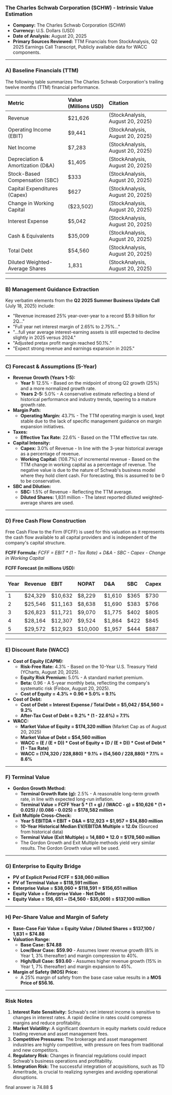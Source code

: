 ### **The Charles Schwab Corporation (SCHW) - Intrinsic Value Estimation**

*   **Company:** The Charles Schwab Corporation (SCHW)
*   **Currency:** U.S. Dollars (USD)
*   **Date of Analysis:** August 20, 2025
*   **Primary Sources Reviewed:** TTM Financials from StockAnalysis, Q2 2025 Earnings Call Transcript, Publicly available data for WACC components.

---

### **A) Baseline Financials (TTM)**

The following table summarizes The Charles Schwab Corporation's trailing twelve months (TTM) financial performance.

| Metric | Value (Millions USD) | Citation |
| :--- | :--- | :--- |
| Revenue | $21,626 | (StockAnalysis, August 20, 2025) |
| Operating Income (EBIT) | $9,441 | (StockAnalysis, August 20, 2025) |
| Net Income | $7,283 | (StockAnalysis, August 20, 2025) |
| Depreciation & Amortization (D&A) | $1,405 | (StockAnalysis, August 20, 2025) |
| Stock-Based Compensation (SBC) | $333 | (StockAnalysis, August 20, 2025) |
| Capital Expenditures (Capex) | $627 | (StockAnalysis, August 20, 2025) |
| Change in Working Capital | ($23,502) | (StockAnalysis, August 20, 2025) |
| Interest Expense | $5,042 | (StockAnalysis, August 20, 2025) |
| Cash & Equivalents | $35,009 | (StockAnalysis, August 20, 2025) |
| Total Debt | $54,560 | (StockAnalysis, August 20, 2025) |
| Diluted Weighted-Average Shares | 1,831 | (StockAnalysis, August 20, 2025) |

---

### **B) Management Guidance Extraction**

Key verbatim elements from the **Q2 2025 Summer Business Update Call** (July 18, 2025) include:

*   "Revenue increased 25% year-over-year to a record $5.9 billion for 2Q..."
*   "Full year net interest margin of 2.65% to 2.75%..."
*   "...full year average interest-earning assets is still expected to decline slightly in 2025 versus 2024."
*   "Adjusted pretax profit margin reached 50.1%."
*   "Expect strong revenue and earnings expansion in 2025."

---

### **C) Forecast & Assumptions (5-Year)**

*   **Revenue Growth (Years 1-5):**
    *   **Year 1:** 12.5% - Based on the midpoint of strong Q2 growth (25%) and a more normalized growth rate.
    *   **Years 2-5:** 5.0% - A conservative estimate reflecting a blend of historical performance and industry trends, tapering to a mature growth rate.
*   **Margin Path:**
    *   **Operating Margin:** 43.7% - The TTM operating margin is used, kept stable due to the lack of specific management guidance on margin expansion initiatives.
*   **Taxes:**
    *   **Effective Tax Rate:** 22.6% - Based on the TTM effective tax rate.
*   **Capital Intensity:**
    *   **Capex:** 3.0% of Revenue - In line with the 3-year historical average as a percentage of revenue.
    *   **Working Capital:** (108.7%) of incremental revenue - Based on the TTM change in working capital as a percentage of revenue. The negative value is due to the nature of Schwab's business model where they hold client cash. For forecasting, this is assumed to be 0 to be conservative.
*   **SBC and Dilution:**
    *   **SBC:** 1.5% of Revenue - Reflecting the TTM average.
    *   **Diluted Shares:** 1,831 million - The latest reported diluted weighted-average shares are used.

---

### **D) Free Cash Flow Construction**

Free Cash Flow to the Firm (FCFF) is used for this valuation as it represents the cash flow available to all capital providers and is independent of the company's capital structure.

**FCFF Formula:**
*FCFF = EBIT * (1 - Tax Rate) + D&A - SBC - Capex - Change in Working Capital*

**FCFF Forecast (in millions USD):**

| Year | Revenue | EBIT | NOPAT | D&A | SBC | Capex | Change in WC | FCFF |
| :--- | :--- | :--- | :--- | :--- | :--- | :--- | :--- | :--- |
| 1 | $24,329 | $10,632 | $8,229 | $1,610 | $365 | $730 | $0 | $8,744 |
| 2 | $25,546 | $11,163 | $8,638 | $1,690 | $383 | $766 | $0 | $9,179 |
| 3 | $26,823 | $11,721 | $9,070 | $1,775 | $402 | $805 | $0 | $9,638 |
| 4 | $28,164 | $12,307 | $9,524 | $1,864 | $422 | $845 | $0 | $10,121 |
| 5 | $29,572 | $12,923 | $10,000 | $1,957 | $444 | $887 | $0 | $10,626 |

---

### **E) Discount Rate (WACC)**

*   **Cost of Equity (CAPM):**
    *   **Risk-Free Rate:** 4.3% - Based on the 10-Year U.S. Treasury Yield (YCharts, August 20, 2025).
    *   **Equity Risk Premium:** 5.0% - A standard market premium.
    *   **Beta:** 0.96 - A 5-year monthly beta, reflecting the company's systematic risk (Finbox, August 20, 2025).
    *   **Cost of Equity = 4.3% + 0.96 * 5.0% = 9.1%**
*   **Cost of Debt:**
    *   **Cost of Debt = Interest Expense / Total Debt = $5,042 / $54,560 = 9.2%**
    *   **After-Tax Cost of Debt = 9.2% * (1 - 22.6%) = 7.1%**
*   **WACC:**
    *   **Market Value of Equity = $174,320 million** (Market Cap as of August 20, 2025)
    *   **Market Value of Debt = $54,560 million**
    *   **WACC = (E / (E + D)) * Cost of Equity + (D / (E + D)) * Cost of Debt * (1 - Tax Rate)**
    *   **WACC = (174,320 / 228,880) * 9.1% + (54,560 / 228,880) * 7.1% = 8.6%**

---

### **F) Terminal Value**

*   **Gordon Growth Method:**
    *   **Terminal Growth Rate (g):** 2.5% - A reasonable long-term growth rate, in line with expected long-run inflation.
    *   **Terminal Value = FCFF Year 5 * (1 + g) / (WACC - g) = $10,626 * (1 + 0.025) / (0.086 - 0.025) = $178,582 million**
*   **Exit Multiple Cross-Check:**
    *   **Year 5 EBITDA = EBIT + D&A = $12,923 + $1,957 = $14,880 million**
    *   **10-Year Historical Median EV/EBITDA Multiple = 12.0x** (Sourced from historical data)
    *   **Terminal Value (Exit Multiple) = 14,880 * 12.0 = $178,560 million**
    *   The Gordon Growth and Exit Multiple methods yield very similar results. The Gordon Growth value will be used.

---

### **G) Enterprise to Equity Bridge**

*   **PV of Explicit Period FCFF = $38,060 million**
*   **PV of Terminal Value = $118,591 million**
*   **Enterprise Value = $38,060 + $118,591 = $156,651 million**
*   **Equity Value = Enterprise Value - Net Debt**
*   **Equity Value = $156,651 - ($54,560 - $35,009) = $137,100 million**

---

### **H) Per-Share Value and Margin of Safety**

*   **Base-Case Fair Value = Equity Value / Diluted Shares = $137,100 / 1,831 = $74.88**
*   **Valuation Range:**
    *   **Base Case:** **$74.88**
    *   **Low/Bear Case:** **$59.90** - Assumes lower revenue growth (8% in Year 1, 3% thereafter) and margin compression to 40%.
    *   **High/Bull Case:** **$93.60** - Assumes higher revenue growth (15% in Year 1, 7% thereafter) and margin expansion to 45%.
*   **Margin of Safety (MOS) Price:**
    *   A 25% margin of safety from the base case value results in a **MOS Price of $56.16.**

---

### **Risk Notes**

1.  **Interest Rate Sensitivity:** Schwab's net interest income is sensitive to changes in interest rates. A rapid decline in rates could compress margins and reduce profitability.
2.  **Market Volatility:** A significant downturn in equity markets could reduce trading revenue and asset management fees.
3.  **Competitive Pressures:** The brokerage and asset management industries are highly competitive, with pressure on fees from traditional and new competitors.
4.  **Regulatory Risk:** Changes in financial regulations could impact Schwab's business operations and profitability.
5.  **Integration Risk:** The successful integration of acquisitions, such as TD Ameritrade, is crucial to realizing synergies and avoiding operational disruptions.

final answer is 74.88 $
